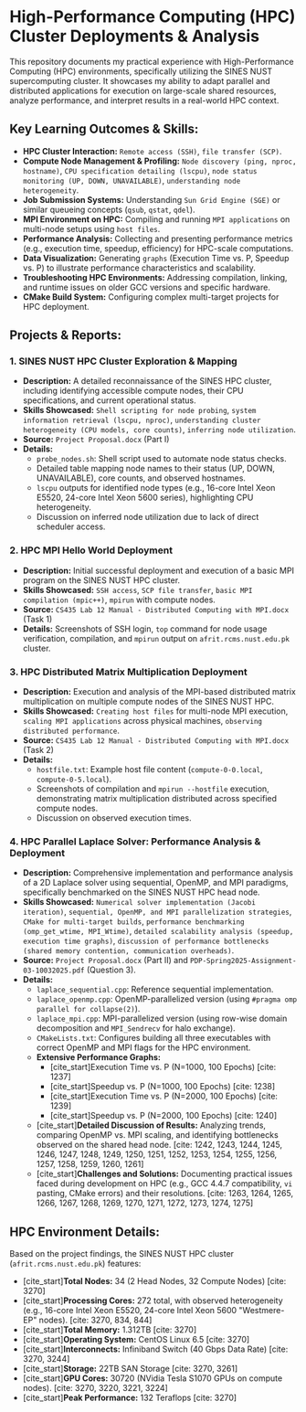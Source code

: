 # High-Performance Computing (HPC) Cluster Deployments & Analysis

This repository documents my practical experience with High-Performance Computing (HPC) environments, specifically utilizing the SINES NUST supercomputing cluster. It showcases my ability to adapt parallel and distributed applications for execution on large-scale shared resources, analyze performance, and interpret results in a real-world HPC context.

## Key Learning Outcomes & Skills:

* **HPC Cluster Interaction:** `Remote access (SSH)`, `file transfer (SCP)`.
* **Compute Node Management & Profiling:** `Node discovery (ping, nproc, hostname)`, `CPU specification detailing (lscpu)`, `node status monitoring (UP, DOWN, UNAVAILABLE)`, `understanding node heterogeneity`.
* **Job Submission Systems:** Understanding `Sun Grid Engine (SGE)` or similar queueing concepts (`qsub`, `qstat`, `qdel`).
* **MPI Environment on HPC:** Compiling and running `MPI applications` on multi-node setups using `host files`.
* **Performance Analysis:** Collecting and presenting performance metrics (e.g., execution time, speedup, efficiency) for HPC-scale computations.
* **Data Visualization:** Generating `graphs` (Execution Time vs. P, Speedup vs. P) to illustrate performance characteristics and scalability.
* **Troubleshooting HPC Environments:** Addressing compilation, linking, and runtime issues on older GCC versions and specific hardware.
* **CMake Build System:** Configuring complex multi-target projects for HPC deployment.

## Projects & Reports:

### 1. SINES NUST HPC Cluster Exploration & Mapping
* **Description:** A detailed reconnaissance of the SINES HPC cluster, including identifying accessible compute nodes, their CPU specifications, and current operational status.
* **Skills Showcased:** `Shell scripting for node probing`, `system information retrieval (lscpu, nproc)`, `understanding cluster heterogeneity (CPU models, core counts)`, `inferring node utilization`.
* **Source:** `Project Proposal.docx` (Part I)
* **Details:**
    * `probe_nodes.sh`: Shell script used to automate node status checks.
    * Detailed table mapping node names to their status (UP, DOWN, UNAVAILABLE), core counts, and observed hostnames.
    * `lscpu` outputs for identified node types (e.g., 16-core Intel Xeon E5520, 24-core Intel Xeon 5600 series), highlighting CPU heterogeneity.
    * Discussion on inferred node utilization due to lack of direct scheduler access.

### 2. HPC MPI Hello World Deployment
* **Description:** Initial successful deployment and execution of a basic MPI program on the SINES NUST HPC cluster.
* **Skills Showcased:** `SSH access`, `SCP file transfer`, `basic MPI compilation (mpic++)`, `mpirun` with compute nodes.
* **Source:** `CS435 Lab 12 Manual - Distributed Computing with MPI.docx` (Task 1)
* **Details:** Screenshots of SSH login, `top` command for node usage verification, compilation, and `mpirun` output on `afrit.rcms.nust.edu.pk` cluster.

### 3. HPC Distributed Matrix Multiplication Deployment
* **Description:** Execution and analysis of the MPI-based distributed matrix multiplication on multiple compute nodes of the SINES NUST HPC.
* **Skills Showcased:** `Creating host files` for multi-node MPI execution, `scaling MPI applications` across physical machines, `observing distributed performance`.
* **Source:** `CS435 Lab 12 Manual - Distributed Computing with MPI.docx` (Task 2)
* **Details:**
    * `hostfile.txt`: Example host file content (`compute-0-0.local`, `compute-0-5.local`).
    * Screenshots of compilation and `mpirun --hostfile` execution, demonstrating matrix multiplication distributed across specified compute nodes.
    * Discussion on observed execution times.

### 4. HPC Parallel Laplace Solver: Performance Analysis & Deployment
* **Description:** Comprehensive implementation and performance analysis of a 2D Laplace solver using sequential, OpenMP, and MPI paradigms, specifically benchmarked on the SINES NUST HPC head node.
* **Skills Showcased:** `Numerical solver implementation (Jacobi iteration)`, `sequential, OpenMP, and MPI parallelization strategies`, `CMake for multi-target builds`, `performance benchmarking (omp_get_wtime, MPI_Wtime)`, `detailed scalability analysis (speedup, execution time graphs)`, `discussion of performance bottlenecks (shared memory contention, communication overheads)`.
* **Source:** `Project Proposal.docx` (Part II) and `PDP-Spring2025-Assignment-03-10032025.pdf` (Question 3).
* **Details:**
    * `laplace_sequential.cpp`: Reference sequential implementation.
    * `laplace_openmp.cpp`: OpenMP-parallelized version (using `#pragma omp parallel for collapse(2)`).
    * `laplace_mpi.cpp`: MPI-parallelized version (using row-wise domain decomposition and `MPI_Sendrecv` for halo exchange).
    * `CMakeLists.txt`: Configures building all three executables with correct OpenMP and MPI flags for the HPC environment.
    * **Extensive Performance Graphs:**
        * [cite_start]Execution Time vs. P (N=1000, 100 Epochs) [cite: 1237]
        * [cite_start]Speedup vs. P (N=1000, 100 Epochs) [cite: 1238]
        * [cite_start]Execution Time vs. P (N=2000, 100 Epochs) [cite: 1239]
        * [cite_start]Speedup vs. P (N=2000, 100 Epochs) [cite: 1240]
    * [cite_start]**Detailed Discussion of Results:** Analyzing trends, comparing OpenMP vs. MPI scaling, and identifying bottlenecks observed on the shared head node. [cite: 1242, 1243, 1244, 1245, 1246, 1247, 1248, 1249, 1250, 1251, 1252, 1253, 1254, 1255, 1256, 1257, 1258, 1259, 1260, 1261]
    * [cite_start]**Challenges and Solutions:** Documenting practical issues faced during development on HPC (e.g., GCC 4.4.7 compatibility, `vi` pasting, CMake errors) and their resolutions. [cite: 1263, 1264, 1265, 1266, 1267, 1268, 1269, 1270, 1271, 1272, 1273, 1274, 1275]

## HPC Environment Details:

Based on the project findings, the SINES NUST HPC cluster (`afrit.rcms.nust.edu.pk`) features:
* [cite_start]**Total Nodes:** 34 (2 Head Nodes, 32 Compute Nodes) [cite: 3270]
* [cite_start]**Processing Cores:** 272 total, with observed heterogeneity (e.g., 16-core Intel Xeon E5520, 24-core Intel Xeon 5600 "Westmere-EP" nodes). [cite: 3270, 834, 844]
* [cite_start]**Total Memory:** 1.312TB [cite: 3270]
* [cite_start]**Operating System:** CentOS Linux 6.5 [cite: 3270]
* [cite_start]**Interconnects:** Infiniband Switch (40 Gbps Data Rate) [cite: 3270, 3244]
* [cite_start]**Storage:** 22TB SAN Storage [cite: 3270, 3261]
* [cite_start]**GPU Cores:** 30720 (NVidia Tesla S1070 GPUs on compute nodes). [cite: 3270, 3220, 3221, 3224]
* [cite_start]**Peak Performance:** 132 Teraflops [cite: 3270]
